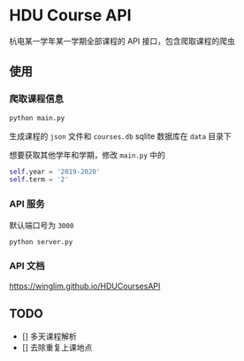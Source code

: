 # HDU Course API
杭电某一学年某一学期全部课程的 API 接口，包含爬取课程的爬虫

## 使用

### 爬取课程信息

```python
python main.py
```
生成课程的 `json` 文件和 `courses.db` sqlite 数据库在 `data` 目录下

想要获取其他学年和学期，修改 `main.py` 中的

```python
self.year = '2019-2020'
self.term = '2'
```

### API 服务

默认端口号为 `3000`

```python
python server.py
```

### API 文档
https://winglim.github.io/HDUCoursesAPI

## TODO
- [] 多天课程解析
- [] 去除重复上课地点